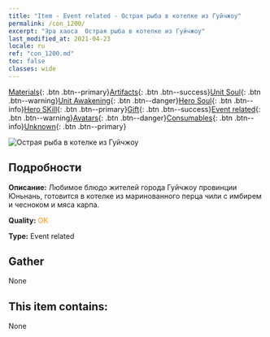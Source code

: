 ```yaml
---
title: "Item - Event related - Острая рыба в котелке из Гуйчжоу"
permalink: /con_1200/
excerpt: "Эра хаоса  Острая рыба в котелке из Гуйчжоу"
last_modified_at: 2021-04-23
locale: ru
ref: "con_1200.md"
toc: false
classes: wide
---
```

 [Materials](/ItemsRU/){: .btn .btn--primary}[Artifacts](/ItemsRU/Artifacts/){: .btn .btn--success}[Unit Soul](/ItemsRU/UnitSoul/){: .btn .btn--warning}[Unit Awakening](/ItemsRU/UnitAwakening/){: .btn .btn--danger}[Hero Soul](/ItemsRU/HeroSoul/){: .btn .btn--info}[Hero SKill](/ItemsRU/HeroSkill/){: .btn .btn--primary}[Gift](/ItemsRU/Gift/){: .btn .btn--success}[Event related](/ItemsRU/Events/){: .btn .btn--warning}[Avatars](/ItemsRU/Avatars/){: .btn .btn--danger}[Consumables](/ItemsRU/Consumables/){: .btn .btn--info}[Unknown](/ItemsRU/Unknown/){: .btn .btn--primary}

 ![Острая рыба в котелке из Гуйчжоу](/images/t/i_81521131.png)

## Подробности
 **Описание:** Любимое блюдо жителей города Гуйчжоу провинции Юньнань, готовится в котелке из маринованного перца чили с имбирем и чесноком и мяса карпа.

 **Quality:** <span style="color: #FF8C00">OK</span>

 **Type:** Event related

## Gather

  None

## This item contains:

  None

